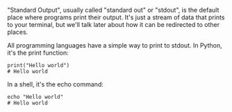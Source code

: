 <p>
  
"Standard Output", usually called "standard out" or "stdout", is the default place where programs print their output. It's just a stream of data that prints to your terminal, but we'll talk later about how it can be redirected to other places.
</p>

All programming languages have a simple way to print to stdout. In Python, it's the print function:

```
print("Hello world")
# Hello world
```
In a shell, it's the echo command:
```
echo "Hello world"
# Hello world
```
